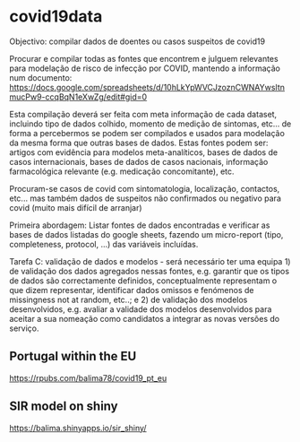 # covid19data
Objectivo: compilar dados de doentes ou casos suspeitos de covid19

Procurar e compilar todas as fontes que encontrem e julguem relevantes para modelação de risco de infecção por COVID, mantendo a informação num documento:
https://docs.google.com/spreadsheets/d/10hLkYpWVCJzoznCWNAYwsItnmucPw9-ccqBqN1eXwZg/edit#gid=0

Esta compilação deverá ser feita com meta informação de cada dataset, incluindo tipo de dados colhido, momento de medição de sintomas, etc... de forma a percebermos se podem ser compilados e usados para modelação da mesma forma que outras bases de dados. 
Estas fontes podem ser: artigos com evidência para modelos meta-analíticos, bases de dados de casos internacionais, bases de dados de casos nacionais, informação farmacológica relevante (e.g. medicação concomitante), etc.

Procuram-se casos de covid com sintomatologia, localização, contactos, etc... mas também dados de suspeitos não confirmados ou negativo para covid (muito mais difícil de arranjar)

Primeira abordagem: Listar fontes de dados encontradas e verificar as bases de dados listadas do google sheets, fazendo um micro-report (tipo, completeness, protocol, ...) das variáveis incluídas.

Tarefa C: validação de dados e modelos - será necessário ter uma equipa 1) de validação dos dados agregados nessas fontes, e.g. garantir que os tipos de dados são correctamente definidos, conceptualmente representam o que dizem representar, identificar dados omissos e fenómenos de missingness not at random, etc..; e 2) de validação dos modelos desenvolvidos, e.g. avaliar a validade dos modelos desenvolvidos para aceitar a sua nomeação como candidatos a integrar as novas versões do serviço.

## Portugal within the EU

https://rpubs.com/balima78/covid19_pt_eu

## SIR model on shiny

https://balima.shinyapps.io/sir_shiny/
